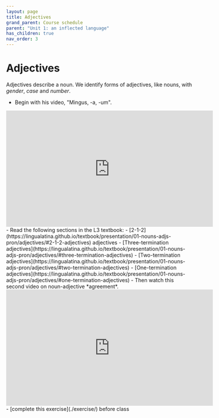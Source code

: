 ```yaml
---
layout: page
title: Adjectives
grand_parent: Course schedule
parent: "Unit 1: an inflected language"
has_children: true
nav_order: 3
---
```


# Adjectives


Adjectives describe a noun. We identify forms of adjectives, like nouns, with *gender*, *case* and *number*.

- Begin with his video, "Mingus, -a, -um".
<iframe width="560" height="315" src="https://www.youtube.com/embed/a_iyFuYTma4" frameborder="0" allow="accelerometer; autoplay; encrypted-media; gyroscope; picture-in-picture" allowfullscreen></iframe>
- Read the following sections in the L3 textbook:
    - [2-1-2](https://lingualatina.github.io/textbook/presentation/01-nouns-adjs-pron/adjectives/#2-1-2-adjectives) adjectives
    - [Three-termination adjectives](https://lingualatina.github.io/textbook/presentation/01-nouns-adjs-pron/adjectives/#three-termination-adjectives)
    - [Two-termination adjectives](https://lingualatina.github.io/textbook/presentation/01-nouns-adjs-pron/adjectives/#two-termination-adjectives)
    - [One-termination adjectives](https://lingualatina.github.io/textbook/presentation/01-nouns-adjs-pron/adjectives/#one-termination-adjectives)
-  Then watch this second video on noun-adjective *agreement*.
<iframe width="560" height="315" src="https://www.youtube.com/embed/h5ZG-GM3EFA" frameborder="0" allow="accelerometer; autoplay; encrypted-media; gyroscope; picture-in-picture" allowfullscreen></iframe>
- [complete this exercise](./exercise/) before class
